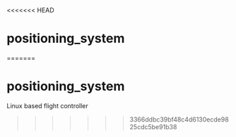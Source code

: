 <<<<<<< HEAD
# positioning_system
=======
# positioning_system
Linux based flight controller
>>>>>>> 3366ddbc39bf48c4d6130ecde9825cdc5be91b38
